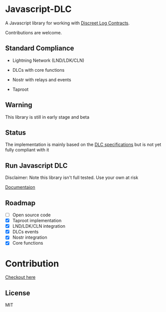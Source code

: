 # Javascript-DLC

A Javascript library for working with [Discreet Log Contracts](https://adiabat.github.io/dlc.pdf).

Contributions are welcome.

## Standard Compliance

- Lightning Network (LND/LDK/CLN)

- DLCs with core functions

- Nostr with relays and events

- Taproot 

## Warning

This library is still in early stage and beta


## Status

The implementation is mainly based on the [DLC specifications](https://github.com/discreetlogcontracts/dlcspecs) but is not yet fully compliant with it

## Run Javascript DLC

Disclaimer: Note this library isn't full tested. Use your own at risk

[Documentaion](https://github.com/AreaLayer/javascript-dlc/blob/main/docs/run.md)

## Roadmap

- [ ] Open source code
- [x] Taproot implementation
- [x] LND/LDK/CLN integration
- [x] DLCs events
- [x] Nostr integration
- [x] Core functions

# Contribution

[Checkout here](https://github.com/AreaLayer/javascript-dlc/blob/main/CONTRIBUTING.md)

## License

MIT
